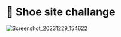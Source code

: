 # 👟 Shoe site challange

![Screenshot_20231229_154622](https://github.com/Edveika/Udemy-HTML-CSS/assets/113787144/6079109e-94c5-4888-9884-3f7a4202a29a)
